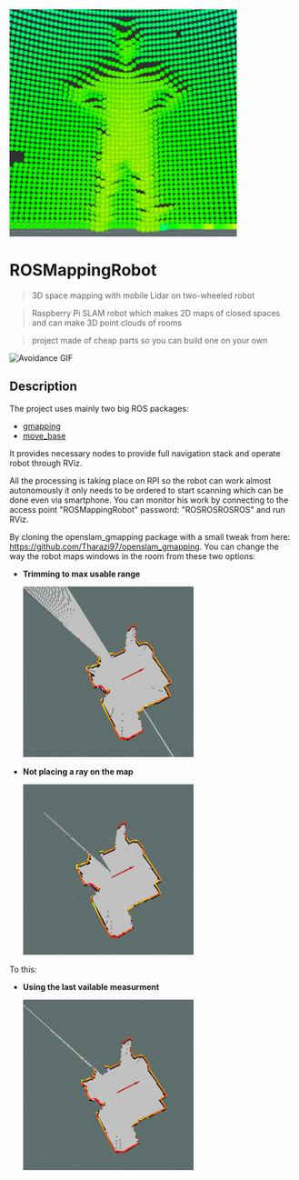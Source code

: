 <img src="demo/ROSMappingRobot.png" title="ROSMappingRobot" height="400" width="400" alt="ROSMappingRobot">

# ROSMappingRobot

> 3D space mapping with mobile Lidar on two-wheeled robot

> Raspberry Pi SLAM robot which makes 2D maps of closed spaces and can make 3D point clouds of rooms

> project made of cheap parts so you can build one on your own

![Avoidance GIF](demo/Avoidance.gif)

## Description

The project uses mainly two big ROS packages:
- <a href="http://wiki.ros.org/gmapping">gmapping</a>
- <a href="http://wiki.ros.org/move_base">move_base</a>

It provides necessary nodes to provide full navigation stack and operate robot through RViz.

All the processing is taking place on RPI so the robot can work almost autonomously it only needs to be ordered to start scanning which can be done even via smartphone. You can monitor his work by connecting to the access point "ROSMappingRobot" password: "ROSROSROSROS" and run RViz.

By cloning the openslam_gmapping package with a small tweak from here: https://github.com/Tharazi97/openslam_gmapping. You can change the way the robot maps windows in the room from these two options:

- **Trimming to max usable range**

  <img src="demo/trimming.png" title="Trimming" height="300" width="300" alt="Trimming">
  
- **Not placing a ray on the map**

  <img src="demo/NoMes.png" title="Not placing" height="300" width="300" alt="Not placing">
  
To this:

- **Using the last vailable measurment**

  <img src="demo/lastMes.png" title="Last measurment" height="300" width="300" alt="Last measurment">